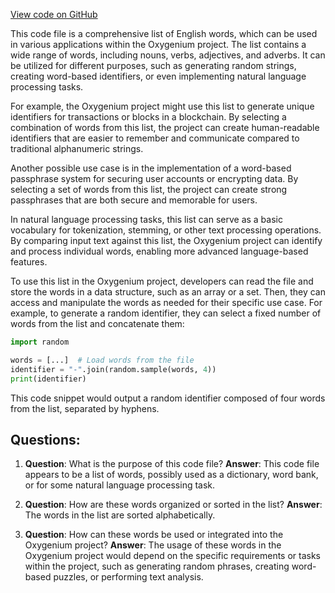 [View code on GitHub](https://github.com/oxygenium/oxygenium/crypto/src/main/resources/bip39_english_wordlist.txt)

This code file is a comprehensive list of English words, which can be used in various applications within the Oxygenium project. The list contains a wide range of words, including nouns, verbs, adjectives, and adverbs. It can be utilized for different purposes, such as generating random strings, creating word-based identifiers, or even implementing natural language processing tasks.

For example, the Oxygenium project might use this list to generate unique identifiers for transactions or blocks in a blockchain. By selecting a combination of words from this list, the project can create human-readable identifiers that are easier to remember and communicate compared to traditional alphanumeric strings.

Another possible use case is in the implementation of a word-based passphrase system for securing user accounts or encrypting data. By selecting a set of words from this list, the project can create strong passphrases that are both secure and memorable for users.

In natural language processing tasks, this list can serve as a basic vocabulary for tokenization, stemming, or other text processing operations. By comparing input text against this list, the Oxygenium project can identify and process individual words, enabling more advanced language-based features.

To use this list in the Oxygenium project, developers can read the file and store the words in a data structure, such as an array or a set. Then, they can access and manipulate the words as needed for their specific use case. For example, to generate a random identifier, they can select a fixed number of words from the list and concatenate them:

```python
import random

words = [...]  # Load words from the file
identifier = "-".join(random.sample(words, 4))
print(identifier)
```

This code snippet would output a random identifier composed of four words from the list, separated by hyphens.
## Questions: 
 1. **Question**: What is the purpose of this code file?
   **Answer**: This code file appears to be a list of words, possibly used as a dictionary, word bank, or for some natural language processing task.

2. **Question**: How are these words organized or sorted in the list?
   **Answer**: The words in the list are sorted alphabetically.

3. **Question**: How can these words be used or integrated into the Oxygenium project?
   **Answer**: The usage of these words in the Oxygenium project would depend on the specific requirements or tasks within the project, such as generating random phrases, creating word-based puzzles, or performing text analysis.